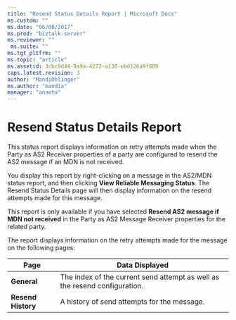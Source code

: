 ```yaml
---
title: "Resend Status Details Report | Microsoft Docs"
ms.custom: ""
ms.date: "06/08/2017"
ms.prod: "biztalk-server"
ms.reviewer: ""
 ms.suite: ""
ms.tgt_pltfrm: ""
ms.topic: "article"
ms.assetid: 3cbc9d44-9a9a-4272-a138-ebd126a9f809
caps.latest.revision: 3
author: "MandiOhlinger"
ms.author: "mandia"
manager: "anneta"
---
```

# Resend Status Details Report
This status report displays information on retry attempts made when the Party as AS2 Receiver properties of a party are configured to resend the AS2 message if an MDN is not received.  
  
 You display this report by right-clicking on a message in the AS2/MDN status report, and then clicking **View Reliable Messaging Status**. The Resend Status Details page will then display information on the resend attempts made for this message.  
  
 This report is only available if you have selected **Resend AS2 message if MDN not received** in the Party as AS2 Message Receiver properties for the related party.  
  
 The report displays information on the retry attempts made for the message on the following pages:  
  
|Page|Data Displayed|  
|----------|--------------------|  
|**General**|The index of the current send attempt as well as the resend configuration.|  
|**Resend History**|A history of send attempts for the message.|